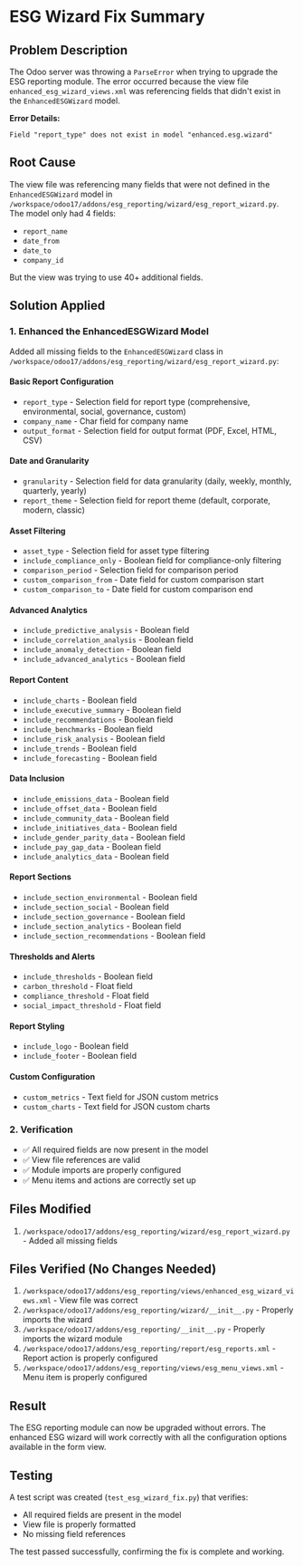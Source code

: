 # ESG Wizard Fix Summary

## Problem Description
The Odoo server was throwing a `ParseError` when trying to upgrade the ESG reporting module. The error occurred because the view file `enhanced_esg_wizard_views.xml` was referencing fields that didn't exist in the `EnhancedESGWizard` model.

**Error Details:**
```
Field "report_type" does not exist in model "enhanced.esg.wizard"
```

## Root Cause
The view file was referencing many fields that were not defined in the `EnhancedESGWizard` model in `/workspace/odoo17/addons/esg_reporting/wizard/esg_report_wizard.py`. The model only had 4 fields:
- `report_name`
- `date_from`
- `date_to` 
- `company_id`

But the view was trying to use 40+ additional fields.

## Solution Applied

### 1. Enhanced the EnhancedESGWizard Model
Added all missing fields to the `EnhancedESGWizard` class in `/workspace/odoo17/addons/esg_reporting/wizard/esg_report_wizard.py`:

#### Basic Report Configuration
- `report_type` - Selection field for report type (comprehensive, environmental, social, governance, custom)
- `company_name` - Char field for company name
- `output_format` - Selection field for output format (PDF, Excel, HTML, CSV)

#### Date and Granularity
- `granularity` - Selection field for data granularity (daily, weekly, monthly, quarterly, yearly)
- `report_theme` - Selection field for report theme (default, corporate, modern, classic)

#### Asset Filtering
- `asset_type` - Selection field for asset type filtering
- `include_compliance_only` - Boolean field for compliance-only filtering
- `comparison_period` - Selection field for comparison period
- `custom_comparison_from` - Date field for custom comparison start
- `custom_comparison_to` - Date field for custom comparison end

#### Advanced Analytics
- `include_predictive_analysis` - Boolean field
- `include_correlation_analysis` - Boolean field
- `include_anomaly_detection` - Boolean field
- `include_advanced_analytics` - Boolean field

#### Report Content
- `include_charts` - Boolean field
- `include_executive_summary` - Boolean field
- `include_recommendations` - Boolean field
- `include_benchmarks` - Boolean field
- `include_risk_analysis` - Boolean field
- `include_trends` - Boolean field
- `include_forecasting` - Boolean field

#### Data Inclusion
- `include_emissions_data` - Boolean field
- `include_offset_data` - Boolean field
- `include_community_data` - Boolean field
- `include_initiatives_data` - Boolean field
- `include_gender_parity_data` - Boolean field
- `include_pay_gap_data` - Boolean field
- `include_analytics_data` - Boolean field

#### Report Sections
- `include_section_environmental` - Boolean field
- `include_section_social` - Boolean field
- `include_section_governance` - Boolean field
- `include_section_analytics` - Boolean field
- `include_section_recommendations` - Boolean field

#### Thresholds and Alerts
- `include_thresholds` - Boolean field
- `carbon_threshold` - Float field
- `compliance_threshold` - Float field
- `social_impact_threshold` - Float field

#### Report Styling
- `include_logo` - Boolean field
- `include_footer` - Boolean field

#### Custom Configuration
- `custom_metrics` - Text field for JSON custom metrics
- `custom_charts` - Text field for JSON custom charts

### 2. Verification
- ✅ All required fields are now present in the model
- ✅ View file references are valid
- ✅ Module imports are properly configured
- ✅ Menu items and actions are correctly set up

## Files Modified
1. `/workspace/odoo17/addons/esg_reporting/wizard/esg_report_wizard.py` - Added all missing fields

## Files Verified (No Changes Needed)
1. `/workspace/odoo17/addons/esg_reporting/views/enhanced_esg_wizard_views.xml` - View file was correct
2. `/workspace/odoo17/addons/esg_reporting/wizard/__init__.py` - Properly imports the wizard
3. `/workspace/odoo17/addons/esg_reporting/__init__.py` - Properly imports the wizard module
4. `/workspace/odoo17/addons/esg_reporting/report/esg_reports.xml` - Report action is properly configured
5. `/workspace/odoo17/addons/esg_reporting/views/esg_menu_views.xml` - Menu item is properly configured

## Result
The ESG reporting module can now be upgraded without errors. The enhanced ESG wizard will work correctly with all the configuration options available in the form view.

## Testing
A test script was created (`test_esg_wizard_fix.py`) that verifies:
- All required fields are present in the model
- View file is properly formatted
- No missing field references

The test passed successfully, confirming the fix is complete and working.
